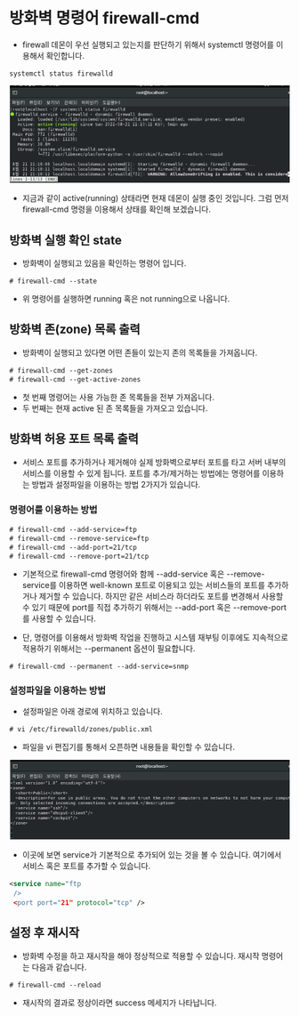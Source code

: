 # 방화벽 명령어 firewall-cmd
- firewall 데몬이 우선 실행되고 있는지를 판단하기 위해서 systemctl 명령어를 이용해서 확인합니다.

```
systemctl status firewalld
```

![image1](https://raw.githubusercontent.com/yonggyo1125/curriculumLinux/master/Linux2/15~16%EC%9D%BC%EC%B0%A8(6h)%20-%20%EB%B0%A9%ED%99%94%EB%B2%BD/images/image1.png)

- 지금과 같이 active(running) 상태라면 현재 데몬이 실행 중인 것입니다. 그럼 먼저 firewall-cmd 명령을 이용해서 상태를 확인해 보겠습니다.

## 방화벽 실행 확인 state

- 방화벽이 실행되고 있음을 확인하는 명령어 입니다.

```
# firewall-cmd --state
```

- 위 명령어를 실행하면 running 혹은 not running으로 나옵니다.

## 방화벽 존(zone) 목록 출력

- 방화벽이 실행되고 있다면 어떤 존들이 있는지 존의 목록들을 가져옵니다. 

```
# firewall-cmd --get-zones
# firewall-cmd --get-active-zones
```

- 첫 번째 명령어는 사용 가능한 존 목록들을 전부 가져옵니다. 
- 두 번째는 현재 active 된 존 목록들을 가져오고 있습니다.

## 방화벽 허용 포트 목록 출력

- 서비스 포트를 추가하거나 제거해야 실제 방화벽으로부터 포트를 타고 서버 내부의 서비스를 이용할 수 있게 됩니다. 포트를 추가/제거하는 방법에는 명령어를 이용하는 방법과 설정파일을 이용하는 방법 2가지가 있습니다.

### 명령어를 이용하는 방법

```
# firewall-cmd --add-service=ftp
# firewall-cmd --remove-service=ftp
# firewall-cmd --add-port=21/tcp
# firewall-cmd --remove-port=21/tcp
```

- 기본적으로 firewall-cmd 명령어와 함께 --add-service 혹은 --remove-service를 이용하면 well-known 포트로 이용되고 있는 서비스들의 포트를 추가하거나 제거할 수 있습니다. 하지만 같은 서비스라 하더라도 포트를 변경해서 사용할 수 있기 때문에 port를 직접 추가하기 위해서는 --add-port 혹은 --remove-port를 사용할 수 있습니다.

- 단, 명령어를 이용해서 방화벽 작업을 진행하고 시스템 재부팅 이후에도 지속적으로 적용하기 위해서는 --permanent 옵션이 필요합니다.

```
# firewall-cmd --permanent --add-service=snmp
```

### 설정파일을 이용하는 방법 

- 설정파일은 아래 경로에 위치하고 있습니다.

```
# vi /etc/firewalld/zones/public.xml
```

- 파일을 vi 편집기를 통해서 오픈하면 내용들을 확인할 수 있습니다.

![image2](https://raw.githubusercontent.com/yonggyo1125/curriculumLinux/master/Linux2/15~16%EC%9D%BC%EC%B0%A8(6h)%20-%20%EB%B0%A9%ED%99%94%EB%B2%BD/images/image2.png)

- 이곳에 보면 service가 기본적으로 추가되어 있는 것을 볼 수 있습니다. 여기에서 서비스 혹은 포트를 추가할 수 있습니다.

```xml
<service name="ftp
 />
 <port port="21" protocol="tcp" />
```


## 설정 후 재시작

- 방화벽 수정을 하고 재시작을 해야 정상적으로 적용할 수 있습니다. 재시작 명령어는 다음과 같습니다.

```
# firewall-cmd --reload
```

- 재시작의 결과로 정상이라면 success 메세지가 나타납니다.